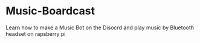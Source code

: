 # Music-Boardcast
Learn how to make a Music Bot on the Disocrd and play music by Bluetooth headset on rapsberry pi
